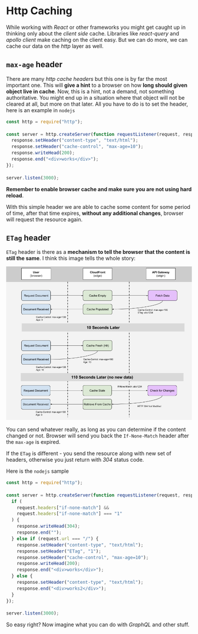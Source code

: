 # Http Caching

While working with _React_ or other frameworks you might get caught up in thinking only about the _client side_ cache.
Libraries like _react-query_ and _apollo client_ make caching on the client easy.
But we can do more, we can cache our data on the _http_ layer as well.

## `max-age` header

There are many _http cache headers_ but this one is by far the most important one. This will **give a hint** to a browser on how **long should given object live in cache**.
Now, this is a hint, not a demand, not something authoritative. You might end up in a situation where that object will not be cleared at all, but more on that later.
All you have to do is to set the header, here is an example in `nodejs`

```js
const http = require("http");

const server = http.createServer(function requestListener(request, response) {
  response.setHeader("content-type", "text/html");
  response.setHeader("cache-control", "max-age=10");
  response.writeHead(200);
  response.end("<div>works</div>");
});

server.listen(3000);
```

**Remember to enable browser cache and make sure you are not using hard reload**.

With this simple header we are able to cache some content for some period of time, after that time expires, **without any additional changes**, browser will request the resource again.

## `ETag` header

`ETag` header is there as a **mechanism to tell the browser that the content is still the same**. I think this image tells the whole story:

![](../assets/ETag.png)

You can send whatever really, as long as you can determine if the content changed or not.
Browser will send you back the `If-None-Match` header after the `max-age` is expired.

If the `ETag` is different - you send the resource along with new set of headers, otherwise you just return with _304_ status code.

Here is the `nodejs` sample

```js
const http = require("http");

const server = http.createServer(function requestListener(request, response) {
  if (
    request.headers["if-none-match"] &&
    request.headers["if-none-match"] === "1"
  ) {
    response.writeHead(304);
    response.end("");
  } else if (request.url === "/") {
    response.setHeader("content-type", "text/html");
    response.setHeader("ETag", "1");
    response.setHeader("cache-control", "max-age=10");
    response.writeHead(200);
    response.end("<div>works</div>");
  } else {
    response.setHeader("content-type", "text/html");
    response.end("<div>works2</div>");
  }
});

server.listen(3000);
```

So easy right? Now imagine what you can do with _GraphQL_ and other stuff.

